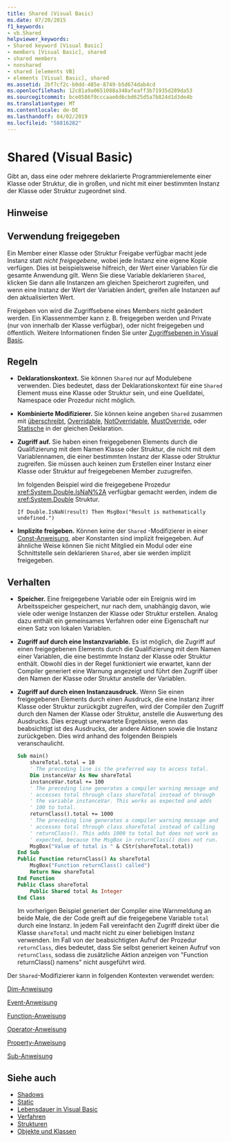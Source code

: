 ```yaml
---
title: Shared (Visual Basic)
ms.date: 07/20/2015
f1_keywords:
- vb.Shared
helpviewer_keywords:
- Shared keyword [Visual Basic]
- members [Visual Basic], shared
- shared members
- nonshared
- shared [elements VB]
- elements [Visual Basic], shared
ms.assetid: 2bf7cf2c-b0dd-485e-8749-b5d674dab4cd
ms.openlocfilehash: 12c81a9a0651088a348afeaff3b71935d289da53
ms.sourcegitcommit: bce0586f0cccaae6d6cbd625d5a7b824d1d3de4b
ms.translationtype: MT
ms.contentlocale: de-DE
ms.lasthandoff: 04/02/2019
ms.locfileid: "58816282"
---
```

# <a name="shared-visual-basic"></a>Shared (Visual Basic)
Gibt an, dass eine oder mehrere deklarierte Programmierelemente einer Klasse oder Struktur, die in großen, und nicht mit einer bestimmten Instanz der Klasse oder Struktur zugeordnet sind.  
  
## <a name="remarks"></a>Hinweise  
  
## <a name="when-to-use-shared"></a>Verwendung freigegeben  
 Ein Member einer Klasse oder Struktur Freigabe verfügbar macht jede Instanz statt *nicht freigegebene*, wobei jede Instanz eine eigene Kopie verfügen. Dies ist beispielsweise hilfreich, der Wert einer Variablen für die gesamte Anwendung gilt. Wenn Sie diese Variable deklarieren `Shared`, klicken Sie dann alle Instanzen am gleichen Speicherort zugreifen, und wenn eine Instanz der Wert der Variablen ändert, greifen alle Instanzen auf den aktualisierten Wert.  
  
 Freigeben von wird die Zugriffsebene eines Members nicht geändert werden. Ein Klassenmember kann z. B. freigegeben werden und Private (nur von innerhalb der Klasse verfügbar), oder nicht freigegeben und öffentlich. Weitere Informationen finden Sie unter [Zugriffsebenen in Visual Basic](../../../visual-basic/programming-guide/language-features/declared-elements/access-levels.md).  
  
## <a name="rules"></a>Regeln  
  
-   **Deklarationskontext.** Sie können `Shared` nur auf Modulebene verwenden. Dies bedeutet, dass der Deklarationskontext für eine `Shared` Element muss eine Klasse oder Struktur sein, und eine Quelldatei, Namespace oder Prozedur nicht möglich.  
  
-   **Kombinierte Modifizierer.** Sie können keine angeben `Shared` zusammen mit [überschreibt](../../../visual-basic/language-reference/modifiers/overrides.md), [Overridable](../../../visual-basic/language-reference/modifiers/overridable.md), [NotOverridable](../../../visual-basic/language-reference/modifiers/notoverridable.md), [MustOverride](../../../visual-basic/language-reference/modifiers/mustoverride.md), oder [ Statische](../../../visual-basic/language-reference/modifiers/static.md) in der gleichen Deklaration.  
  
-   **Zugriff auf.** Sie haben einen freigegebenen Elements durch die Qualifizierung mit dem Namen Klasse oder Struktur, die nicht mit dem Variablennamen, die einer bestimmten Instanz der Klasse oder Struktur zugreifen. Sie müssen auch keinen zum Erstellen einer Instanz einer Klasse oder Struktur auf freigegebenen Member zuzugreifen.  
  
     Im folgenden Beispiel wird die freigegebene Prozedur <xref:System.Double.IsNaN%2A> verfügbar gemacht werden, indem die <xref:System.Double> Struktur.  
  
     `If Double.IsNaN(result) Then MsgBox("Result is mathematically undefined.")`  
  
-   **Implizite freigeben.** Können keine der `Shared` -Modifizierer in einer [Const-Anweisung](../../../visual-basic/language-reference/statements/const-statement.md), aber Konstanten sind implizit freigegeben. Auf ähnliche Weise können Sie nicht Mitglied ein Modul oder eine Schnittstelle sein deklarieren `Shared`, aber sie werden implizit freigegeben.  
  
## <a name="behavior"></a>Verhalten  
  
-   **Speicher.** Eine freigegebene Variable oder ein Ereignis wird im Arbeitsspeicher gespeichert, nur nach dem, unabhängig davon, wie viele oder wenige Instanzen der Klasse oder Struktur erstellen. Analog dazu enthält ein gemeinsames Verfahren oder eine Eigenschaft nur einen Satz von lokalen Variablen.  
  
-   **Zugriff auf durch eine Instanzvariable.** Es ist möglich, die Zugriff auf einen freigegebenen Elements durch die Qualifizierung mit dem Namen einer Variablen, die eine bestimmte Instanz der Klasse oder Struktur enthält. Obwohl dies in der Regel funktioniert wie erwartet, kann der Compiler generiert eine Warnung angezeigt und führt den Zugriff über den Namen der Klasse oder Struktur anstelle der Variablen.  
  
-   **Zugriff auf durch einen Instanzausdruck.** Wenn Sie einen freigegebenen Elements durch einen Ausdruck, die eine Instanz ihrer Klasse oder Struktur zurückgibt zugreifen, wird der Compiler den Zugriff durch den Namen der Klasse oder Struktur, anstelle die Auswertung des Ausdrucks. Dies erzeugt unerwartete Ergebnisse, wenn das beabsichtigt ist des Ausdrucks, der andere Aktionen sowie die Instanz zurückgeben. Dies wird anhand des folgenden Beispiels veranschaulicht.  
  
    ```vb
    Sub main()  
        shareTotal.total = 10  
        ' The preceding line is the preferred way to access total.  
        Dim instanceVar As New shareTotal  
        instanceVar.total += 100  
        ' The preceding line generates a compiler warning message and  
        ' accesses total through class shareTotal instead of through  
        ' the variable instanceVar. This works as expected and adds  
        ' 100 to total.  
        returnClass().total += 1000  
        ' The preceding line generates a compiler warning message and  
        ' accesses total through class shareTotal instead of calling  
        ' returnClass(). This adds 1000 to total but does not work as  
        ' expected, because the MsgBox in returnClass() does not run.  
        MsgBox("Value of total is " & CStr(shareTotal.total))  
    End Sub  
    Public Function returnClass() As shareTotal  
        MsgBox("Function returnClass() called")  
        Return New shareTotal  
    End Function  
    Public Class shareTotal  
        Public Shared total As Integer  
    End Class  
    ```  
  
     Im vorherigen Beispiel generiert der Compiler eine Warnmeldung an beide Male, die der Code greift auf die freigegebene Variable `total` durch eine Instanz. In jedem Fall vereinfacht den Zugriff direkt über die Klasse `shareTotal` und macht nicht zu einer beliebigen Instanz verwenden. Im Fall von der beabsichtigten Aufruf der Prozedur `returnClass`, dies bedeutet, dass Sie selbst generiert keinen Aufruf von `returnClass`, sodass die zusätzliche Aktion anzeigen von "Function returnClass() namens" nicht ausgeführt wird.  
  
 Der `Shared`-Modifizierer kann in folgenden Kontexten verwendet werden:  
  
 [Dim-Anweisung](../../../visual-basic/language-reference/statements/dim-statement.md)  
  
 [Event-Anweisung](../../../visual-basic/language-reference/statements/event-statement.md)  
  
 [Function-Anweisung](../../../visual-basic/language-reference/statements/function-statement.md)  
  
 [Operator-Anweisung](../../../visual-basic/language-reference/statements/operator-statement.md)  
  
 [Property-Anweisung](../../../visual-basic/language-reference/statements/property-statement.md)  
  
 [Sub-Anweisung](../../../visual-basic/language-reference/statements/sub-statement.md)  
  
## <a name="see-also"></a>Siehe auch

- [Shadows](../../../visual-basic/language-reference/modifiers/shadows.md)
- [Static](../../../visual-basic/language-reference/modifiers/static.md)
- [Lebensdauer in Visual Basic](../../../visual-basic/programming-guide/language-features/declared-elements/lifetime.md)
- [Verfahren](../../../visual-basic/programming-guide/language-features/procedures/index.md)
- [Strukturen](../../../visual-basic/programming-guide/language-features/data-types/structures.md)
- [Objekte und Klassen](../../../visual-basic/programming-guide/language-features/objects-and-classes/index.md)
